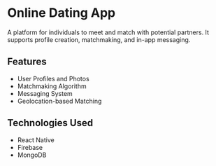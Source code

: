 # Online Dating App

A platform for individuals to meet and match with potential partners. It supports profile creation, matchmaking, and in-app messaging.

## Features
- User Profiles and Photos
- Matchmaking Algorithm
- Messaging System
- Geolocation-based Matching

## Technologies Used
- React Native
- Firebase
- MongoDB
